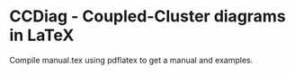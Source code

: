 # CCDiag - Coupled-Cluster diagrams in LaTeX

Compile manual.tex using pdflatex to get a manual and examples.
